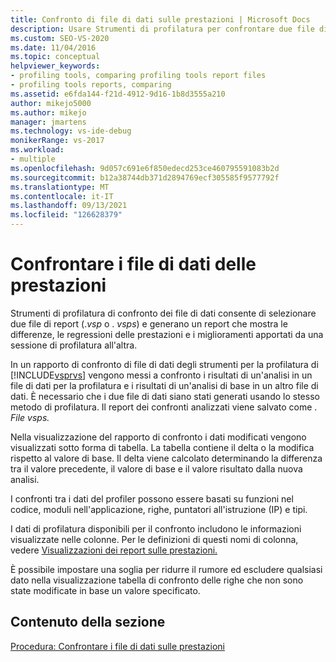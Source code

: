 ```yaml
---
title: Confronto di file di dati sulle prestazioni | Microsoft Docs
description: Usare Strumenti di profilatura per confrontare due file di report (con estensione vsp o vsps). Il confronto mostra differenze, regressioni delle prestazioni e miglioramenti.
ms.custom: SEO-VS-2020
ms.date: 11/04/2016
ms.topic: conceptual
helpviewer_keywords:
- profiling tools, comparing profiling tools report files
- profiling tools reports, comparing
ms.assetid: e6fda144-f21d-4912-9d16-1b8d3555a210
author: mikejo5000
ms.author: mikejo
manager: jmartens
ms.technology: vs-ide-debug
monikerRange: vs-2017
ms.workload:
- multiple
ms.openlocfilehash: 9d057c691e6f850edecd253ce460795591083b2d
ms.sourcegitcommit: b12a38744db371d2894769ecf305585f9577792f
ms.translationtype: MT
ms.contentlocale: it-IT
ms.lasthandoff: 09/13/2021
ms.locfileid: "126628379"
---
```

# <a name="compare-performance-data-files"></a>Confrontare i file di dati delle prestazioni

Strumenti di profilatura di confronto dei file di dati consente di selezionare due file di report (.*vsp* o . *vsps*) e generano un report che mostra le differenze, le regressioni delle prestazioni e i miglioramenti apportati da una sessione di profilatura all'altra.

In un rapporto di confronto di file di dati degli strumenti per la profilatura di [!INCLUDE[vsprvs](../code-quality/includes/vsprvs_md.md)] vengono messi a confronto i risultati di un'analisi in un file di dati per la profilatura e i risultati di un'analisi di base in un altro file di dati. È necessario che i due file di dati siano stati generati usando lo stesso metodo di profilatura. Il report dei confronti analizzati viene salvato come . *File vsps.*

Nella visualizzazione del rapporto di confronto i dati modificati vengono visualizzati sotto forma di tabella. La tabella contiene il delta o la modifica rispetto al valore di base. Il delta viene calcolato determinando la differenza tra il valore precedente, il valore di base e il valore risultato dalla nuova analisi.

I confronti tra i dati del profiler possono essere basati su funzioni nel codice, moduli nell'applicazione, righe, puntatori all'istruzione (IP) e tipi.

I dati di profilatura disponibili per il confronto includono le informazioni visualizzate nelle colonne. Per le definizioni di questi nomi di colonna, vedere [Visualizzazioni dei report sulle prestazioni.](../profiling/performance-report-views.md)

È possibile impostare una soglia per ridurre il rumore ed escludere qualsiasi dato nella visualizzazione tabella di confronto delle righe che non sono state modificate in base un valore specificato.

## <a name="in-this-section"></a>Contenuto della sezione

[Procedura: Confrontare i file di dati sulle prestazioni](../profiling/how-to-compare-performance-data-files.md)
